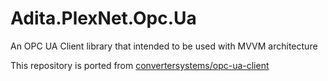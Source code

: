 # Adita.PlexNet.Opc.Ua

An OPC UA Client library that intended to be used with MVVM architecture

This repository is ported from [convertersystems/opc-ua-client](https://github.com/convertersystems)
